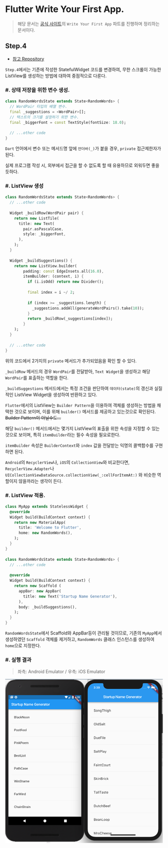 # Flutter Write Your First App.
> 해당 문서는 [공식 사이트][official-docs]의 `Write Your First App` 파트를 진행하며 정리하는 문서이다.

## Step.4
* [참고 Repository][tutorial-repository]

`Step.4`에서는 기존에 작성한 StatefulWidget 코드를 변경하여, 무한 스크롤이 가능한 ListView를 생성하는 방법에 대하여 중점적으로 다룬다.

### \#. 상태 저장을 위한 변수 생성.

``` dart
class RandomWordsState extends State<RandomWords> {
  // WordPair 타입의 배열 변수.
  final _suggestions = <WordPair>[];
  // 텍스트의 크기를 설정하기 위한 변수.
  final _biggerFont = const TextStyle(fontSize: 18.0);

  // ...other code
}
```

`Dart` 언어에서 변수 또는 메서드명 앞에 `언더바(_)`가 붙을 경우,
`private` 접근제한자가 된다.

실제 프로그램 작성 시, 외부에서 접근을 할 수 없도록 할 때 유용하므로 외워두면 좋을 듯하다.

### \#. ListView 생성

``` dart
class RandomWordsState extends State<RandomWords> {
  // ...other code

  Widget _buildRow(WordPair pair) {
    return new ListTile(
      title: new Text(
        pair.asPascalCase,
        style: _biggerFont,
      ),
    );
  }

  Widget _buildSuggestions() {
    return new ListView.builder(
        padding: const EdgeInsets.all(16.0),
        itemBuilder: (context, i) {
          if (i.isOdd) return new Divider();

          final index = i ~/ 2;

          if (index >= _suggestions.length) {
            _suggestions.addAll(generateWordPairs().take(10));
          }
          return _buildRow(_suggestions[index]);
        }
    );
  }

  // ...other code
}
```

위의 코드에서 2가지의 `private` 메서드가 추가되었음을 확인 할 수 있다.

`_buildRow` 메서드의 경우 `WordPair`를 전달받아, `Text Widget`을 생성하고 해당 `WordPair`를 표출하는 역할을 한다.

`_buildSuggestions` 메서드에서는 특정 조건을 판단하여 `데이터(state)`의 갱신과 실질적인 ListView Widget을 생성하여 반환하고 있다.

`Flutter`에서의 ListView는 `Builder Pattern`을 이용하여 객체를 생성하는 방법을 채택한 것으로 보이며, 이를 위해 `builder()` 메서드를 제공하고 있는것으로 확인된다. ~~Builder Pattern이 아닐수도...~~

해당 `builder()` 메서드에서는 몇가지 ListView의 표출을 위한 속성을 지정할 수 있는 것으로 보이며, 특히 `itemBuilder`라는 필수 속성을 필요로한다.

`itemBuilder` 속성은 `BuilderContext`와 `index` 값을 전달받는 익명의 콜백함수를 구현하면 된다.

`Android`의 `RecyclerView`나, `iOS`의 `CollectionView`와 비교한다면, 
`RecyclerView.Adapter`나 `UICollectionViewDataSource.collectionView(_:cellForItemAt:)` 와 비슷한 역할이지 않을까라는 생각이 든다.

### \#. ListView 적용.

``` dart
class MyApp extends StatelessWidget {
  @override
  Widget build(BuildContext context) {
    return new MaterialApp(
      title: 'Welcome to Flutter',
      home: new RandomWords(),
    );
  }
}

class RandomWordsState extends State<RandomWords> {
  // ...other code

  @override
  Widget build(BuildContext context) {
    return new Scaffold (
      appBar: new AppBar(
        title: new Text('Startup Name Generator'),
      ),
      body: _buildSuggestions(),
    );
  }
}
```
`RandomWordsState`에서 Scaffold와 AppBar등이 관리될 것이므로, 기존의 `MyApp`에서 생성하였던 `Scaffold` 객체를 제거하고, `RandomWords` 클래스 인스턴스를 생성하여 `home`으로 지정한다.

### \#. 실행 결과
> 좌측: Android Emulator / 우측: iOS Emulator

![Hello World][result-image]


[official-docs]: https://flutter.io/get-started/codelab/
[prev-post]: https://github.com/dev-juyoung/til/blob/master/flutter/write-your-first-app-step3.md
[tutorial-repository]: https://github.com/dev-juyoung/flutter-tutorials/tree/step-4

[result-image]: https://github.com/dev-juyoung/til-resources/blob/master/flutter/write-your-first-app/step-4-listview.png